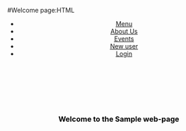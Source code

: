  #Welcome page:HTML
 
 <html>
    <head>
    <title>
        Welcome Page
    </title>
    <script type="text/javascript" scr="">
    </script>
    <link rel="stylesheet" type="text/css" href="Welcome_page.css">
    </head>
    <body>
        <div id="welcome-head">
            <header>
                <nav>
            <ul>
                <li>
                    <abbr title=" Menu"><a href=" ">Menu</a></abbr>
                </li>
                <li>
                    <abbr title="About Us"><a href=" ">About Us</a></abbr>
                </li>
                <li>
                <abbr title ="Events"><a href=" ">Events</a></abbr>
                </li>
                <li>
                    <abbr title="New User"><a href="Register_page.html">New user</a></abbr>
                </li>
                <li>
                    <abbr title ="Login"><a href="Login_page.html">Login</a></abbr>
                </li>
            </ul>
        </nav>
        </header><br><br><br>
        <div class="bodyinfo">
            <h3 style="text-align:center; color:black">
                Welcome to the Sample web-page
            </h3>
        </div>
        </div>
    </body>
</html>


